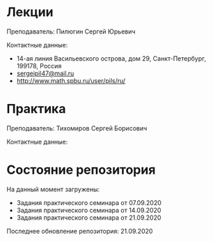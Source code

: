 # Лекции

Преподаватель: Пилюгин Сергей Юрьевич

Контактные данные:
+ 14-ая линия Васильевского острова, дом 29, Санкт-Петербург, 199178, Россия
+ sergeipil47@mail.ru
+ http://www.math.spbu.ru/user/pils/ru/

# Практика

Преподаватель: Тихомиров Сергей Борисович

Контактные данные:

# Состояние репозитория

На данный момент загружены:
+ Задания практического семинара от 07.09.2020
+ Задания практического семинара от 14.09.2020
+ Задания практического семинара от 21.09.2020

Последнее обновление репозитория: 21.09.2020
